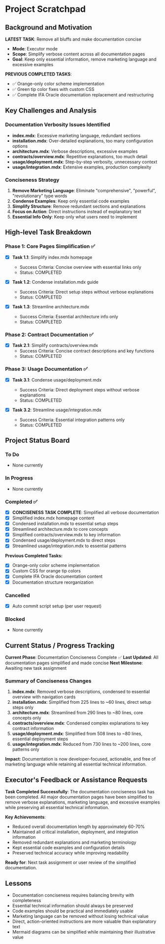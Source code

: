 # Project Scratchpad

## Background and Motivation

**LATEST TASK**: Remove all bluffs and make documentation concise
- **Mode**: Executor mode
- **Scope**: Simplify verbose content across all documentation pages
- **Goal**: Keep only essential information, remove marketing language and excessive examples

**PREVIOUS COMPLETED TASKS**: 
- ✅ Orange-only color scheme implementation
- ✅ Green tip color fixes with custom CSS
- ✅ Complete IFA Oracle documentation replacement and restructuring

## Key Challenges and Analysis

### Documentation Verbosity Issues Identified
- **index.mdx**: Excessive marketing language, redundant sections
- **installation.mdx**: Over-detailed explanations, too many configuration options
- **architecture.mdx**: Verbose descriptions, excessive examples
- **contracts/overview.mdx**: Repetitive explanations, too much detail
- **usage/deployment.mdx**: Step-by-step verbosity, unnecessary context
- **usage/integration.mdx**: Extensive examples, production complexity

### Conciseness Strategy
1. **Remove Marketing Language**: Eliminate "comprehensive", "powerful", "revolutionary" type words
2. **Condense Examples**: Keep only essential code examples
3. **Simplify Structure**: Remove redundant sections and explanations
4. **Focus on Action**: Direct instructions instead of explanatory text
5. **Essential Info Only**: Keep only what users need to implement

## High-level Task Breakdown

### Phase 1: Core Pages Simplification ✅
- [x] **Task 1.1**: Simplify index.mdx homepage
  - Success Criteria: Concise overview with essential links only
  - Status: COMPLETED

- [x] **Task 1.2**: Condense installation.mdx guide  
  - Success Criteria: Direct setup steps without verbose explanations
  - Status: COMPLETED

- [x] **Task 1.3**: Streamline architecture.mdx
  - Success Criteria: Essential architecture info only
  - Status: COMPLETED

### Phase 2: Contract Documentation ✅
- [x] **Task 2.1**: Simplify contracts/overview.mdx
  - Success Criteria: Concise contract descriptions and key functions
  - Status: COMPLETED

### Phase 3: Usage Documentation ✅
- [x] **Task 3.1**: Condense usage/deployment.mdx
  - Success Criteria: Direct deployment steps without verbose explanations
  - Status: COMPLETED

- [x] **Task 3.2**: Streamline usage/integration.mdx
  - Success Criteria: Essential integration patterns only
  - Status: COMPLETED

## Project Status Board

### To Do
- None currently

### In Progress  
- None currently

### Completed ✅
- [x] **CONCISENESS TASK COMPLETE**: Simplified all verbose documentation
- [x] Simplified index.mdx homepage content
- [x] Condensed installation.mdx to essential setup steps
- [x] Streamlined architecture.mdx to core concepts
- [x] Simplified contracts/overview.mdx to key information
- [x] Condensed usage/deployment.mdx to direct steps
- [x] Streamlined usage/integration.mdx to essential patterns

**Previous Completed Tasks:**
- [x] Orange-only color scheme implementation
- [x] Custom CSS for orange tip colors
- [x] Complete IFA Oracle documentation content
- [x] Documentation structure reorganization

### Cancelled
- [x] Auto commit script setup (per user request)

### Blocked
- None currently

## Current Status / Progress Tracking

**Current Phase**: Documentation Conciseness Complete ✅
**Last Updated**: All documentation pages simplified and made concise
**Next Milestone**: Awaiting new task assignment

### Summary of Conciseness Changes
1. **index.mdx**: Removed verbose descriptions, condensed to essential overview with navigation cards
2. **installation.mdx**: Simplified from 225 lines to ~60 lines, direct setup steps only  
3. **architecture.mdx**: Streamlined from 290 lines to ~80 lines, core concepts only
4. **contracts/overview.mdx**: Condensed complex explanations to key contract information
5. **usage/deployment.mdx**: Simplified from 508 lines to ~80 lines, essential deployment steps
6. **usage/integration.mdx**: Reduced from 730 lines to ~200 lines, core patterns only

**Impact**: Documentation is now developer-focused, actionable, and free of marketing language while retaining all essential technical information.

## Executor's Feedback or Assistance Requests

**Task Completed Successfully**: The documentation conciseness task has been completed. All major documentation pages have been simplified to remove verbose explanations, marketing language, and excessive examples while preserving all essential technical information.

**Key Achievements**:
- Reduced overall documentation length by approximately 60-70%
- Maintained all critical installation, deployment, and integration information
- Removed redundant explanations and marketing terminology
- Kept essential code examples and configuration details
- Preserved technical accuracy while improving readability

**Ready for**: Next task assignment or user review of the simplified documentation.

## Lessons

- Documentation conciseness requires balancing brevity with completeness
- Essential technical information should always be preserved
- Code examples should be practical and immediately usable
- Marketing language can be removed without losing technical value
- Direct, action-oriented instructions are more valuable than explanatory text
- Mermaid diagrams can be simplified while maintaining their illustrative value 